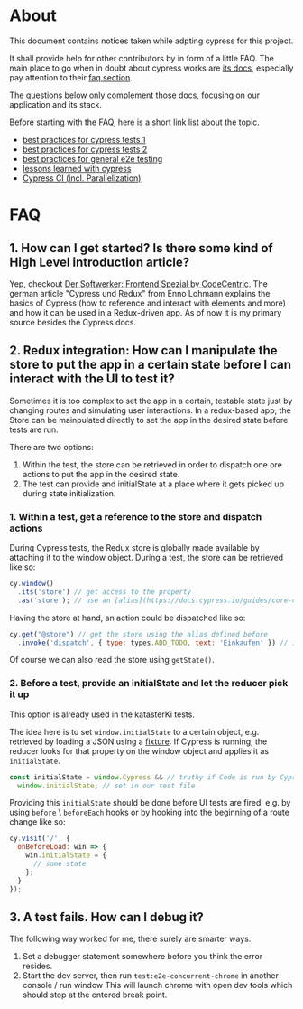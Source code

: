 # About

This document contains notices taken while adpting cypress for this project.

It shall provide help for other contributors by in form of a little FAQ.
The main place to go when in doubt about cypress works are [its docs](https://docs.cypress.io),
especially pay attention to their [faq section](https://docs.cypress.io/faq/questions/using-cypress-faq.html).

The questions below only complement those docs, focusing on our application and its stack.

Before starting with the FAQ, here is a short link list about the topic.
* [best practices for cypress tests 1](https://docs.cypress.io/guides/references/best-practices.html)
* [best practices for cypress tests 2](https://itnext.io/cypress-io-best-practices-for-maintainable-tests-e9b9f392f117)
* [best practices for general e2e testing](https://www.ranorex.com/de/blog/10-best-practices-9-end-to-end-tests-richtig-nutzen/)
* [lessons learned with cypress](https://levelup.gitconnected.com/what-ive-learnt-using-cypress-io-for-the-past-three-weeks-c1597999cd2f)
* [Cypress CI (incl. Parallelization)](https://medium.com/@ludmila.nesvitiy/cypress-parallelization-case-study-results-5a01da095fe)

# FAQ

## 1. How can I get started? Is there some kind of High Level introduction article?

Yep, checkout [Der Softwerker: Frontend Spezial by CodeCentric](https://info.codecentric.de/softwerker-frontend-spezial).
The german article "Cypress und Redux" from Enno Lohmann explains the basics of Cypress (how to reference and interact 
with elements and more) and how it can be used in a Redux-driven app. As of now it is my primary source besides the Cypress docs.

## 2. Redux integration: How can I manipulate the store to put the app in a certain state before I can interact with the UI to test it?

Sometimes it is too complex to set the app in a certain, testable state just by changing routes and simulating user interactions.
In a redux-based app, the Store can be mainpulated directly to set the app in the desired state before tests are run.

There are two options: 
1. Within the test, the store can be retrieved in order to dispatch one ore actions to put the app in the desired state.
2. The test can provide and initialState at a place where it gets picked up during state initialization.

### 1. Within a test, get a reference to the store and dispatch actions
  
During Cypress tests, the Redux store is globally made available by attaching it to the window object.
During a test, the store can be retrieved like so:
```javascript
cy.window()
  .its('store') // get access to the property
  .as('store'); // use an [alias](https://docs.cypress.io/guides/core-concepts/variables-and-aliases.html#Return-Values)
```
Having the store at hand, an action could be dispatched like so:
```javascript
cy.get("@store") // get the store using the alias defined before
  .invoke('dispatch', { type: types.ADD_TODO, text: 'Einkaufen' }) // invoke the dispatch method and pass the action
```
Of course we can also read the store using `getState()`.

### 2. Before a test, provide an initialState and let the reducer pick it up

This option is already used in the katasterKi tests.
 
The idea here is  to set `window.initialState` to a certain object,
e.g. retrieved by loading a JSON using a [fixture](https://docs.cypress.io/api/commands/fixture.html#Syntax). 
If Cypress is running, the reducer looks for that property on the window object and applies it as `initialState`.

```javascript
const initialState = window.Cypress && // truthy if Code is run by Cypress
  window.initialState; // set in our test file
```

Providing this `initialState` should be done before UI tests are fired, e.g. by using `before` \ `beforeEach` hooks
or by hooking into the beginning of a route change like so:
```javascript
cy.visit('/', {
  onBeforeLoad: win => {
    win.initialState = {
      // some state
    };
  }
});
```

## 3. A test fails. How can I debug it?

The following way worked for me, there surely are smarter ways.

1. Set a debugger statement somewhere before you think the error resides.
2. Start the dev server, then run `test:e2e-concurrent-chrome` in another console / run window
   This will launch chrome with open dev tools which should stop at the entered break point. 

